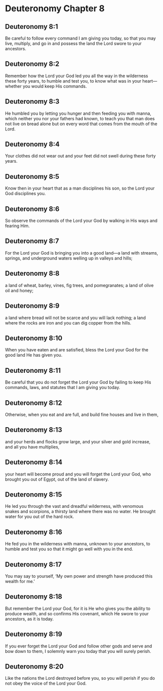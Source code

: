 # Deuteronomy Chapter 8

## Deuteronomy 8:1
Be careful to follow every command I am giving you today, so that you may live, multiply, and go in and possess the land the Lord swore to your ancestors.

## Deuteronomy 8:2
Remember how the Lord your God led you all the way in the wilderness these forty years, to humble and test you, to know what was in your heart—whether you would keep His commands.

## Deuteronomy 8:3
He humbled you by letting you hunger and then feeding you with manna, which neither you nor your fathers had known, to teach you that man does not live on bread alone but on every word that comes from the mouth of the Lord.

## Deuteronomy 8:4
Your clothes did not wear out and your feet did not swell during these forty years.

## Deuteronomy 8:5
Know then in your heart that as a man disciplines his son, so the Lord your God disciplines you.

## Deuteronomy 8:6
So observe the commands of the Lord your God by walking in His ways and fearing Him.

## Deuteronomy 8:7
For the Lord your God is bringing you into a good land—a land with streams, springs, and underground waters welling up in valleys and hills;

## Deuteronomy 8:8
a land of wheat, barley, vines, fig trees, and pomegranates; a land of olive oil and honey;

## Deuteronomy 8:9
a land where bread will not be scarce and you will lack nothing; a land where the rocks are iron and you can dig copper from the hills.

## Deuteronomy 8:10
When you have eaten and are satisfied, bless the Lord your God for the good land He has given you.

## Deuteronomy 8:11
Be careful that you do not forget the Lord your God by failing to keep His commands, laws, and statutes that I am giving you today.

## Deuteronomy 8:12
Otherwise, when you eat and are full, and build fine houses and live in them,

## Deuteronomy 8:13
and your herds and flocks grow large, and your silver and gold increase, and all you have multiplies,

## Deuteronomy 8:14
your heart will become proud and you will forget the Lord your God, who brought you out of Egypt, out of the land of slavery.

## Deuteronomy 8:15
He led you through the vast and dreadful wilderness, with venomous snakes and scorpions, a thirsty land where there was no water. He brought water for you out of the hard rock.

## Deuteronomy 8:16
He fed you in the wilderness with manna, unknown to your ancestors, to humble and test you so that it might go well with you in the end.

## Deuteronomy 8:17
You may say to yourself, ‘My own power and strength have produced this wealth for me.’

## Deuteronomy 8:18
But remember the Lord your God, for it is He who gives you the ability to produce wealth, and so confirms His covenant, which He swore to your ancestors, as it is today.

## Deuteronomy 8:19
If you ever forget the Lord your God and follow other gods and serve and bow down to them, I solemnly warn you today that you will surely perish.

## Deuteronomy 8:20
Like the nations the Lord destroyed before you, so you will perish if you do not obey the voice of the Lord your God.

